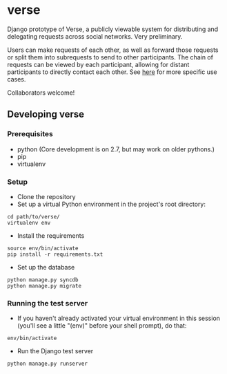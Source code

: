 verse
=====

Django prototype of Verse, a publicly viewable system for distributing and delegating requests across social networks. Very preliminary.

Users can make requests of each other, as well as forward those requests or split them into subrequests to send to other participants. The chain of requests can be viewed by each participant, allowing for distant participants to directly contact each other. See [here](https://sites.google.com/site/requestverse/home/text) for more specific use cases.

Collaborators welcome!

## Developing verse

### Prerequisites
- python (Core development is on 2.7, but may work on older pythons.)
- pip
- virtualenv

### Setup
- Clone the repository
- Set up a virtual Python environment in the project's root directory:

```
cd path/to/verse/
virtualenv env
```
- Install the requirements

```
source env/bin/activate
pip install -r requirements.txt
```
- Set up the database

```
python manage.py syncdb
python manage.py migrate
```

### Running the test server
- If you haven't already activated your virtual environment in this session (you'll see a little "(env)" before your shell prompt), do that:

`env/bin/activate`
- Run the Django test server

`python manage.py runserver`

